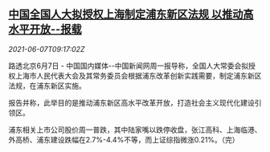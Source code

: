 <!--1623058263000-->
[中国全国人大拟授权上海制定浦东新区法规 以推动高水平开放--报载](https://cn.reuters.com/article/china-npc-shanghai-pudong-law-0607-idCNKCS2DJ0WO)
------

<div><i>2021-06-07T09:17:02Z</i></div><p>路透北京6月7日 - 中国国内媒体--中国新闻网周一报导称，全国人大常委会拟授权上海市人民代表大会及其常务委员会根据浦东改革创新实践需要，制定浦东新区法规，在浦东新区实施。</p><p>报告并称，此举目的是推动浦东新区高水平改革开放，打造社会主义现代化建设引领区。</p><p>浦东相关上市公司股价周一普跌，其中陆家嘴以跌停收盘，张江高科、上海临港、外高桥、浦东建设跌幅在2.7%-4.4%不等，而上证综指微涨0.21%。（完）</p>
